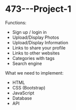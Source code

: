 # 473---Project-1

Functions: 
* Sign up / login in
* Upload/Display Photos
* Upload/Display Information
* Links to share your profile
* Links to other websites
* Categories with tags
* Search engine

What we need to implement:
* HTML
* CSS (Bootstrap)
* JavaScript
* Database
* API